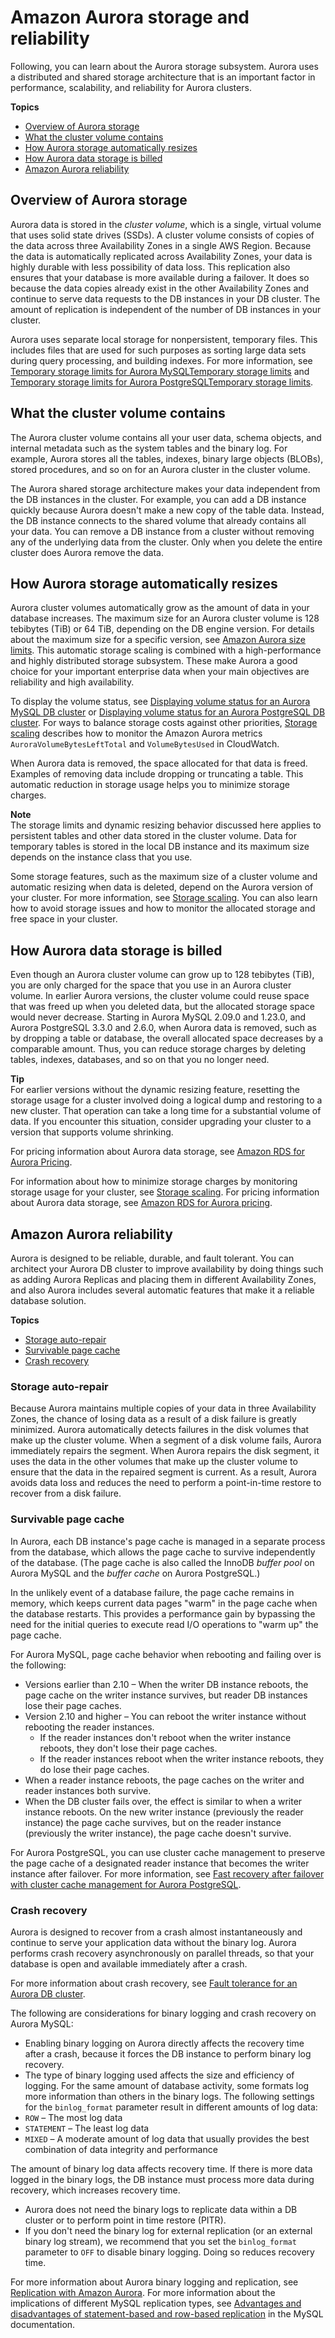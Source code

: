 # Amazon Aurora storage and reliability<a name="Aurora.Overview.StorageReliability"></a>

 Following, you can learn about the Aurora storage subsystem\. Aurora uses a distributed and shared storage architecture that is an important factor in performance, scalability, and reliability for Aurora clusters\. 

**Topics**
+ [Overview of Aurora storage](#Aurora.Overview.Storage)
+ [What the cluster volume contains](#aurora-storage-contents)
+ [How Aurora storage automatically resizes](#aurora-storage-growth)
+ [How Aurora data storage is billed](#aurora-storage-data-billing)
+ [Amazon Aurora reliability](#Aurora.Overview.Reliability)

## Overview of Aurora storage<a name="Aurora.Overview.Storage"></a>

Aurora data is stored in the *cluster volume*, which is a single, virtual volume that uses solid state drives \(SSDs\)\. A cluster volume consists of copies of the data across three Availability Zones in a single AWS Region\. Because the data is automatically replicated across Availability Zones, your data is highly durable with less possibility of data loss\. This replication also ensures that your database is more available during a failover\. It does so because the data copies already exist in the other Availability Zones and continue to serve data requests to the DB instances in your DB cluster\. The amount of replication is independent of the number of DB instances in your cluster\.

Aurora uses separate local storage for nonpersistent, temporary files\. This includes files that are used for such purposes as sorting large data sets during query processing, and building indexes\. For more information, see [Temporary storage limits for Aurora MySQLTemporary storage limits](AuroraMySQL.Managing.Performance.md#AuroraMySQL.Managing.TempStorage) and [Temporary storage limits for Aurora PostgreSQLTemporary storage limits](AuroraPostgreSQL.Managing.md#AuroraPostgreSQL.Managing.TempStorage)\.

## What the cluster volume contains<a name="aurora-storage-contents"></a>

 The Aurora cluster volume contains all your user data, schema objects, and internal metadata such as the system tables and the binary log\. For example, Aurora stores all the tables, indexes, binary large objects \(BLOBs\), stored procedures, and so on for an Aurora cluster in the cluster volume\. 

 The Aurora shared storage architecture makes your data independent from the DB instances in the cluster\. For example, you can add a DB instance quickly because Aurora doesn't make a new copy of the table data\. Instead, the DB instance connects to the shared volume that already contains all your data\. You can remove a DB instance from a cluster without removing any of the underlying data from the cluster\. Only when you delete the entire cluster does Aurora remove the data\. 

## How Aurora storage automatically resizes<a name="aurora-storage-growth"></a>

 Aurora cluster volumes automatically grow as the amount of data in your database increases\. The maximum size for an Aurora cluster volume is 128 tebibytes \(TiB\) or 64 TiB, depending on the DB engine version\. For details about the maximum size for a specific version, see [Amazon Aurora size limits](CHAP_Limits.md#RDS_Limits.FileSize.Aurora)\. This automatic storage scaling is combined with a high\-performance and highly distributed storage subsystem\. These make Aurora a good choice for your important enterprise data when your main objectives are reliability and high availability\. 

To display the volume status, see [Displaying volume status for an Aurora MySQL DB cluster](AuroraMySQL.Managing.VolumeStatus.md) or [Displaying volume status for an Aurora PostgreSQL DB cluster](AuroraPostgreSQL.Managing.VolumeStatus.md)\. For ways to balance storage costs against other priorities, [Storage scaling](Aurora.Managing.Performance.md#Aurora.Managing.Performance.StorageScaling) describes how to monitor the Amazon Aurora metrics `AuroraVolumeBytesLeftTotal` and `VolumeBytesUsed` in CloudWatch\.

 When Aurora data is removed, the space allocated for that data is freed\. Examples of removing data include dropping or truncating a table\. This automatic reduction in storage usage helps you to minimize storage charges\. 

**Note**  
 The storage limits and dynamic resizing behavior discussed here applies to persistent tables and other data stored in the cluster volume\. Data for temporary tables is stored in the local DB instance and its maximum size depends on the instance class that you use\. 

 Some storage features, such as the maximum size of a cluster volume and automatic resizing when data is deleted, depend on the Aurora version of your cluster\. For more information, see [Storage scaling](Aurora.Managing.Performance.md#Aurora.Managing.Performance.StorageScaling)\. You can also learn how to avoid storage issues and how to monitor the allocated storage and free space in your cluster\. 

## How Aurora data storage is billed<a name="aurora-storage-data-billing"></a>

 Even though an Aurora cluster volume can grow up to 128 tebibytes \(TiB\), you are only charged for the space that you use in an Aurora cluster volume\. In earlier Aurora versions, the cluster volume could reuse space that was freed up when you deleted data, but the allocated storage space would never decrease\. Starting in Aurora MySQL 2\.09\.0 and 1\.23\.0, and Aurora PostgreSQL 3\.3\.0 and 2\.6\.0, when Aurora data is removed, such as by dropping a table or database, the overall allocated space decreases by a comparable amount\. Thus, you can reduce storage charges by deleting tables, indexes, databases, and so on that you no longer need\. 

**Tip**  
 For earlier versions without the dynamic resizing feature, resetting the storage usage for a cluster involved doing a logical dump and restoring to a new cluster\. That operation can take a long time for a substantial volume of data\. If you encounter this situation, consider upgrading your cluster to a version that supports volume shrinking\. 

 For pricing information about Aurora data storage, see [Amazon RDS for Aurora Pricing](https://aws.amazon.com/rds/aurora/pricing)\. 

 For information about how to minimize storage charges by monitoring storage usage for your cluster, see [Storage scaling](Aurora.Managing.Performance.md#Aurora.Managing.Performance.StorageScaling)\. For pricing information about Aurora data storage, see [Amazon RDS for Aurora pricing](https://aws.amazon.com/rds/aurora/pricing)\. 

## Amazon Aurora reliability<a name="Aurora.Overview.Reliability"></a>

 Aurora is designed to be reliable, durable, and fault tolerant\. You can architect your Aurora DB cluster to improve availability by doing things such as adding Aurora Replicas and placing them in different Availability Zones, and also Aurora includes several automatic features that make it a reliable database solution\. 

**Topics**
+ [Storage auto\-repair](#Aurora.Overview.AutoRepair)
+ [Survivable page cache](#Aurora.Overview.CacheWarming)
+ [Crash recovery](#Aurora.Overview.CrashRecovery)

### Storage auto\-repair<a name="Aurora.Overview.AutoRepair"></a>

 Because Aurora maintains multiple copies of your data in three Availability Zones, the chance of losing data as a result of a disk failure is greatly minimized\. Aurora automatically detects failures in the disk volumes that make up the cluster volume\. When a segment of a disk volume fails, Aurora immediately repairs the segment\. When Aurora repairs the disk segment, it uses the data in the other volumes that make up the cluster volume to ensure that the data in the repaired segment is current\. As a result, Aurora avoids data loss and reduces the need to perform a point\-in\-time restore to recover from a disk failure\. 

### Survivable page cache<a name="Aurora.Overview.CacheWarming"></a>

In Aurora, each DB instance's page cache is managed in a separate process from the database, which allows the page cache to survive independently of the database\. \(The page cache is also called the InnoDB *buffer pool* on Aurora MySQL and the *buffer cache* on Aurora PostgreSQL\.\)

In the unlikely event of a database failure, the page cache remains in memory, which keeps current data pages "warm" in the page cache when the database restarts\. This provides a performance gain by bypassing the need for the initial queries to execute read I/O operations to "warm up" the page cache\.

For Aurora MySQL, page cache behavior when rebooting and failing over is the following:
+ Versions earlier than 2\.10 – When the writer DB instance reboots, the page cache on the writer instance survives, but reader DB instances lose their page caches\.
+ Version 2\.10 and higher – You can reboot the writer instance without rebooting the reader instances\.
  + If the reader instances don't reboot when the writer instance reboots, they don't lose their page caches\.
  + If the reader instances reboot when the writer instance reboots, they do lose their page caches\.
+ When a reader instance reboots, the page caches on the writer and reader instances both survive\.
+ When the DB cluster fails over, the effect is similar to when a writer instance reboots\. On the new writer instance \(previously the reader instance\) the page cache survives, but on the reader instance \(previously the writer instance\), the page cache doesn't survive\.

For Aurora PostgreSQL, you can use cluster cache management to preserve the page cache of a designated reader instance that becomes the writer instance after failover\. For more information, see [Fast recovery after failover with cluster cache management for Aurora PostgreSQL](AuroraPostgreSQL.cluster-cache-mgmt.md)\.

### Crash recovery<a name="Aurora.Overview.CrashRecovery"></a>

 Aurora is designed to recover from a crash almost instantaneously and continue to serve your application data without the binary log\. Aurora performs crash recovery asynchronously on parallel threads, so that your database is open and available immediately after a crash\. 

 For more information about crash recovery, see [Fault tolerance for an Aurora DB cluster](Concepts.AuroraHighAvailability.md#Aurora.Managing.FaultTolerance)\. 

 The following are considerations for binary logging and crash recovery on Aurora MySQL: 
+  Enabling binary logging on Aurora directly affects the recovery time after a crash, because it forces the DB instance to perform binary log recovery\. 
+  The type of binary logging used affects the size and efficiency of logging\. For the same amount of database activity, some formats log more information than others in the binary logs\. The following settings for the `binlog_format` parameter result in different amounts of log data: 
  +  `ROW` – The most log data 
  +  `STATEMENT` – The least log data 
  +  `MIXED` – A moderate amount of log data that usually provides the best combination of data integrity and performance 

   The amount of binary log data affects recovery time\. If there is more data logged in the binary logs, the DB instance must process more data during recovery, which increases recovery time\. 
+  Aurora does not need the binary logs to replicate data within a DB cluster or to perform point in time restore \(PITR\)\. 
+  If you don't need the binary log for external replication \(or an external binary log stream\), we recommend that you set the `binlog_format` parameter to `OFF` to disable binary logging\. Doing so reduces recovery time\. 

 For more information about Aurora binary logging and replication, see [Replication with Amazon Aurora](Aurora.Replication.md)\. For more information about the implications of different MySQL replication types, see [Advantages and disadvantages of statement\-based and row\-based replication](https://dev.mysql.com/doc/refman/5.6/en/replication-sbr-rbr.html) in the MySQL documentation\. 